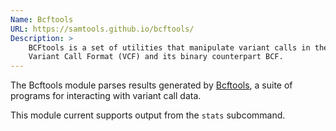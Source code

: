 ```yaml
---
Name: Bcftools
URL: https://samtools.github.io/bcftools/
Description: >
    BCFtools is a set of utilities that manipulate variant calls in the
    Variant Call Format (VCF) and its binary counterpart BCF.
---
```


The Bcftools module parses results generated by
[Bcftools](https://samtools.github.io/bcftools/),
a suite of programs for interacting with variant call data.

This module current supports output from the `stats` subcommand.